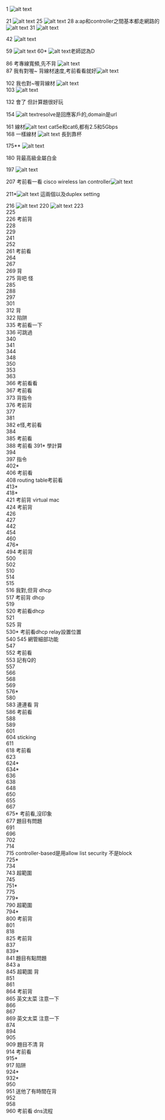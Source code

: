1    ![alt text](image-1.png)  

21  ![alt text](image-2.png)
25  ![alt text](image-3.png)
28 a:ap和controller之間基本都走網路的  
![alt text](image-4.png)
31  ![alt text](image-5.png)

42  ![alt text](image-6.png)



59  ![alt text](image-7.png)
60*  ![alt text](image-8.png)老師認為D  


  
 
86 考專線寬頻,先不背 ![alt text](image-9.png)   
87 我有對喔~ 背線材速度,考前看看就好![alt text](image-10.png)  

102 我也對~喔背線材  ![alt text](image-11.png)  
103  ![alt text](image-12.png)  
  
  
      
132 會了 但計算題很好玩  
  
  
  
154  ![alt text](image-13.png)resolve是回應客戶的,domain是url  
  
161  線材![alt text](image-14.png) cat5e和cat6,都有2.5和5Gbps    
168 一樣線材  ![alt text](image-15.png) 長到靠杯  

  
 
175**  ![alt text](image-16.png)
  
180 背最高級金屬白金  
  


197  ![alt text](image-17.png)
  
207 考前看一看 cisco wireless lan controller![alt text](image-18.png)  
  
211*![alt text](image-19.png) 這兩個以及duplex setting 
  
  
216   ![alt text](image-20.png)
220  ![alt text](image-21.png)
223  
225  
226 考前背  
228  
229  
241  
252  
261 考前看   
264  
267  
269 背  
275 背吧 怪  
285  
288  
297  
301  
312 背  
322 陷阱  
335 考前看一下  
336 可跳過  
340  
341   
344   
348  
350  
353  
363  
366 考前看看  
367 考前看  
373 背指令  
376 考前背  
377   
381  
382 e怪,考前看  
384  
385 考前看  
388 考前看
391* 學計算   
394   
397 指令  
402*  
406 考前看   
408 routing table考前看    
413*  
418*   
421 考前背 virtual mac  
424 考前背  
426  
427  
442  
454  
460  
476*  
494 考前背  
500  
502  
510  
514  
515  
516 我對,但背 dhcp  
517  考前背 dhcp  
519  
520 考前看dhcp  
521  
525 背  
530* 考前看dhcp relay設置位置  
540 
545  網管細部功能  
547  
552 考前看  
553 記有Q的     
557  
566  
568  
569  
576*  
580  
583 連連看 背  
586 考前看  
588  
589  
601  
604 sticking  
611   
618 考前看  
623  
624*  
634*  
636  
638  
648  
650  
655  
667  
675*  考前看,沒印象   
677 題目有問題  
691  
696  
702  
714  
715 controller-based是用allow list security 不是block  
725*  
734  
743 超範圍  
745  
751*  
775  
779*  
790 超範圍  
794*  
800 考前背   
801   
818  
825 考前背  
837  
839*  
841 題目有點問題  
843 a  
845 超範圍 背  
851  
861  
864 考前背  
865 英文太菜 注意一下  
866  
867  
869  英文太菜 注意一下    
874   
894  
905  
909 題目不清 背  
914 考前看  
915*  
917 陷阱  
924*  
932*  
950  
951 送他了有時間在背  
952  
958  
960 考前看 dns流程  

  














